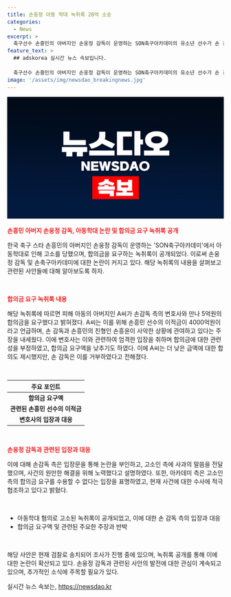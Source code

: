 ```yaml
---
title: 손웅정 아동 학대 녹취록 20억 소송
categories:
  - News
excerpt: >
  축구선수 손흥민의 아버지인 손웅정 감독이 운영하는 SON축구아카데미의 유소년 선수가 손 감독과 코치진을 아동학대 혐의로 고소했다. 피해 아동의 아버지가 합의금을 요구하는 녹취록이 공개되며 5억원을 요구하고, 손 감독은 이를 거부했다. 손 감독 측은 고소인의 주장을 부인하고, 사태의 원만한 해결을 위해 노력하고 있다고 밝혔으며, 현재 검찰 조사가 진행 중이다. A씨 측은 손 감독이 조건을 제시하고 합의금을 올리며 협박했다고 주장하고 있다. #손흥민 #아동학대 #SON축구아카데미
feature_text: >
  ## adskorea 실시간 뉴스 속보입니다.

  축구선수 손흥민의 아버지인 손웅정 감독이 운영하는 SON축구아카데미의 유소년 선수가 손 감독과 코치진을 아동학대 혐의로 고소했다. 피해 아동의 아버지가 합의금을 요구하는 녹취록이 공개되며 5억원을 요구하고, 손 감독은 이를 거부했다. 손 감독 측은 고소인의 주장을 부인하고, 사태의 원만한 해결을 위해 노력하고 있다고 밝혔으며, 현재 검찰 조사가 진행 중이다. A씨 측은 손 감독이 조건을 제시하고 합의금을 올리며 협박했다고 주장하고 있다. #손흥민 #아동학대 #SON축구아카데미
image: '/assets/img/newsdao_breakingnews.jpg'
---
```


<p><img src="/assets/img/newsdao_breakingnews.jpg" alt="adskorea 속보" /></p>

<p><b><span style="color: #ee2323;">손흥민 아버지 손웅정 감독, 아동학대 논란 및 합의금 요구 녹취록 공개</span></b></p>

<p>한국 축구 스타 손흥민의 아버지인 손웅정 감독이 운영하는 'SON축구아카데미'에서 아동학대로 인해 고소를 당했으며, 합의금을 요구하는 녹취록이 공개되었다. 이로써 손웅정 감독 및 손축구아카데미에 대한 논란이 커지고 있다. 해당 녹취록의 내용을 살펴보고 관련된 사안들에 대해 알아보도록 하자.</p>

<p data-ke-size="size16">&nbsp;</p>

<p><b><span style="color: #ee2323;">합의금 요구 녹취록 내용</span></b></p>

<p>해당 녹취록에 따르면 피해 아동의 아버지인 A씨가 손감독 측의 변호사와 만나 5억원의 합의금을 요구했다고 밝혀졌다. A씨는 이를 위해 손흥민 선수의 이적금이 4000억원이라고 언급하며, 손 감독과 손흥민의 친형인 손흥윤이 사악한 상황에 관여하고 있다는 주장을 내세웠다. 이에 변호사는 이와 관련하여 엄격한 입장을 취하며 합의금에 대한 관련성을 부정하였고, 합의금 요구액을 낮추기도 하였다. 이에 A씨는 더 낮은 금액에 대한 합의도 제시했지만, 손 감독은 이를 거부하였다고 전해졌다.</p>

<p data-ke-size="size16">&nbsp;</p>

<table>
    <thead>
        <tr>
            <th>주요 포인트</th>
        </tr>
    </thead>
    <tbody>
        <tr>
            <td style="text-align: center; height: 17px;"><b>합의금 요구액</b></td>
        </tr>
        <tr>
            <td style="text-align: center; height: 17px;"><b>관련된 손흥민 선수의 이적금</b></td>
        </tr>
        <tr>
            <td style="text-align: center; height: 17px;"><b>변호사의 입장과 대응</b></td>
        </tr>
    </tbody>
</table>

<p data-ke-size="size16">&nbsp;</p>

<p><b><span style="color: #ee2323;">손웅정 감독과 관련된 입장과 대응</span></b></p>

<p>이에 대해 손감독 측은 입장문을 통해 논란을 부인하고, 고소인 측에 사과의 말씀을 전달했으며, 사건의 원만한 해결을 위해 노력했다고 설명하였다. 또한, 아카데미 측은 고소인 측의 합의금 요구를 수용할 수 없다는 입장을 표명하였고, 현재 사건에 대한 수사에 적극 협조하고 있다고 밝혔다.</p>

<p data-ke-size="size16">&nbsp;</p>

<ul>
  <li>아동학대 혐의로 고소된 녹취록이 공개되었고, 이에 대한 손 감독 측의 입장과 대응</li>
  <li>합의금 요구액 및 관련된 주요한 주장과 반박</li>
</ul>

<p data-ke-size="size16">&nbsp;</p>

<p>해당 사안은 현재 검찰로 송치되어 조사가 진행 중에 있으며, 녹취록 공개를 통해 이에 대한 논란이 확산되고 있다. 손웅정 감독과 관련된 사안의 발전에 대한 관심이 계속되고 있으며, 추가적인 소식에 주목할 필요가 있다.</p>
실시간 뉴스 속보는, <a href="https://newsdao.kr" rel="dofollow">https://newsdao.kr</a>


